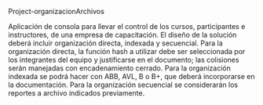 Project-organizacionArchivos

Aplicación de consola para llevar el control de los cursos, participantes e instructores, de una empresa de capacitación.
El diseño de la solución deberá incluir organización directa, indexada y secuencial. Para la organización directa, la
función hash a utilizar debe ser seleccionada por los integrantes del equipo y justificarse en el documento; las colisiones serán
manejadas con encadenamiento cerrado. Para la organización indexada se podrá hacer con ABB, AVL, B o B+, que deberá
incorporarse en la documentación. Para la organización secuencial se considerarán los reportes a archivo indicados
previamente.


